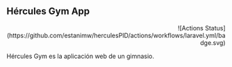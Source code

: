 ## Hércules Gym App
<p align="right">
    <img>![Actions Status](https://github.com/estanimw/herculesPID/actions/workflows/laravel.yml/badge.svg)</img>
</p>

Hércules Gym es la aplicación web de un gimnasio.
